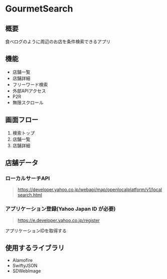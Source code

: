 # GourmetSearch

## 概要
食べログのように周辺のお店を条件検索できるアプリ

## 機能
- 店舗一覧
- 店舗詳細
- フリーワード検索
- 外部APIアクセス
- P2R
- 無限スクロール

## 画面フロー
1. 検索トップ
2. 店舗一覧
3. 店舗詳細

## 店舗データ
### ローカルサーチAPI
> https://developer.yahoo.co.jp/webapi/map/openlocalplatform/v1/localsearch.html

### アプリケーション登録(Yahoo Japan ID が必要)
> https://e.developer.yahoo.co.jp/register

アプリケーションIDを取得する

## 使用するライブラリ
- Alamofire
- SwiftyJSON
- SDWebImage
